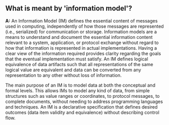 ## **What is meant by 'information model'?**
**A:** 
An Information Model (IM) defines the essential content of messages used in computing, 
independently of how those messages are represented (i.e., serialized) for communication or storage. 
Information models are a means to understand and document the essential information content 
relevant to a system, application, or protocol exchange 
without regard to how that information is represented in actual implementations. 
Having a clear view of the information required provides clarity 
regarding the goals that the eventual implementation must satisfy.
An IM defines logical equivalence of data artifacts such that all representations of the same logical value are equivalent and data can be converted from any representation to any other without loss of information.

The main purpose of an IM is to model data at both the conceptual and formal levels. 
This allows IMs to model any kind of data, from simple structures such as value ranges or coordinates, 
to protocol messages, to complete documents, without needing to address programming languages and techniques. 
An IM is a declarative specification that defines desired outcomes (data item validity and equivalence) without describing control flow. 



